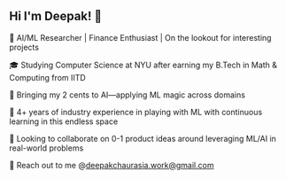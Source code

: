 ## Hi I'm Deepak! 👋

🚀 AI/ML Researcher | Finance Enthusiast | On the lookout for interesting projects

🎓 Studying Computer Science at NYU after earning my B.Tech in Math & Computing from IITD

🔭 Bringing my 2 cents to AI—applying ML magic across domains

👴 4+ years of industry experience in playing with ML with continuous learning in this endless space

👯 Looking to collaborate on 0-1 product ideas around leveraging ML/AI in real-world problems

💬 Reach out to me @deepakchaurasia.work@gmail.com
<!--
**Deepak-Work/Deepak-Work** is a ✨ _special_ ✨ repository because its `README.md` (this file) appears on your GitHub profile.

Here are some ideas to get you started:

- 🔭 I’m currently working on ...
- 🌱 I’m currently learning ...
- 👯 I’m looking to collaborate on ...
- 🤔 I’m looking for help with ...
- 💬 Ask me about ...
- 📫 How to reach me: ...
- 😄 Pronouns: ...
- ⚡ Fun fact: ...
-->
